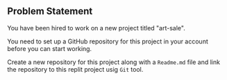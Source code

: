 Problem Statement
-------------------------

You have been hired to work on a new project titled "art-sale". 

You need to set up a GitHub repository for this project in your account before you can start working. 

Create a new repository for this project along with a `Readme.md` file and link the repository to this replit project usig `Git` tool.


